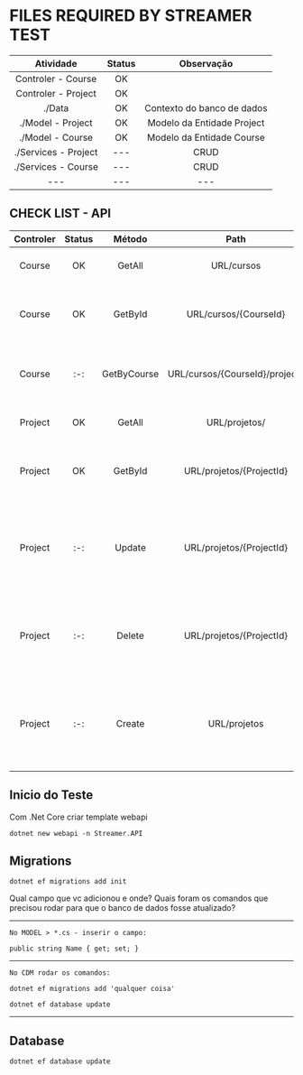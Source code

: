 # FILES REQUIRED BY STREAMER TEST

| Atividade | Status  | Observação  |
| :---:   | :-: | :-: |
| Controler - Course | OK |  |
| Controler - Project | OK |  |
| ./Data | OK | Contexto do banco de dados |
| ./Model - Project | OK | Modelo da Entidade Project |
| ./Model - Course | OK | Modelo da Entidade Course |
| ./Services - Project | --- | CRUD |
| ./Services - Course | --- | CRUD |
|---|---|---|

## CHECK LIST - API

| Controler | Status  | Método  | Path  | Observação  |
| :---:   | :-: | :-: | :-: | :-: |
| Course | OK | GetAll | URL/cursos  | Retorna lista com objetos do tipo 'Course'. |
| Course | OK | GetById | URL/cursos/{CourseId}  | Recebe um ID de um 'Course'.Retorna um objeto do tipo 'Course'. |
| Course | :-: | GetByCourse | URL/cursos/{CourseId}/projects  | Recebe um ID de um 'Course'. Retorna uma lista genérica de 'Project'.  |
| Project | OK | GetAll | URL/projetos/  | Retorna lista com objetos do tipo 'Project'. |
| Project | OK | GetById | URL/projetos/{ProjectId}  | Recebe um ID de um 'Project'.Retorna um objeto do tipo 'Project'. |
| Project | :-: | Update | URL/projetos/{ProjectId}  | Recebe um objeto do tipo 'Project' e realiza a atualização do mesmo. Retorna um valor booleano.  |
| Project | :-: | Delete | URL/projetos/{ProjectId}  | Recebe um ID de um 'Project' e realizar a remoção do mesmo. Retorna um valor booleano.  |
| Project | :-: | Create | URL/projetos  | Recebe um objeto do tipo Project e realiza a inserção no banco de dados. Retorna o Id do 'Project' inserido.  |

## Inicio do Teste

Com .Net Core criar template webapi

    dotnet new webapi -n Streamer.API

## Migrations

    dotnet ef migrations add init

Qual campo que vc adicionou e onde?
Quais foram os comandos que precisou rodar para que o banco de dados fosse atualizado?

---
    No MODEL > *.cs - inserir o campo:

    public string Name { get; set; }

---

    No CDM rodar os comandos:

    dotnet ef migrations add 'qualquer coisa'

    dotnet ef database update

---


## Database

    dotnet ef database update



